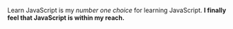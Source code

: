 Learn JavaScript is my _number one choice_ for learning JavaScript. **I finally feel that JavaScript is within my reach.**
